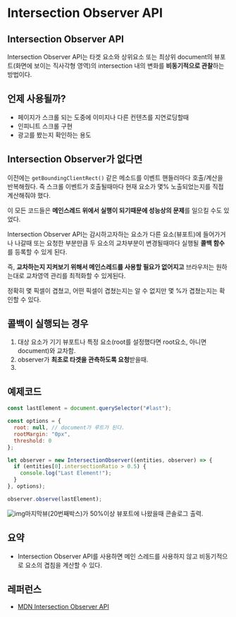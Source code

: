 # Intersection Observer API

## Intersection Observer API

Intersection Observer API는 타겟 요소와 상위요소 또는 최상위 document의 뷰포트(화면에 보이는 직사각형 영역)의 intersection 내의 변화를 **비동기적으로 관찰**하는 방법이다.



## 언제 사용될까?

- 페이지가 스크롤 되는 도중에 이미지나 다른 컨텐츠를 지연로딩할때
- 인피니트 스크롤 구현
- 광고를 봤는지 확인하는 용도



## Intersection Observer가 없다면

이전에는 `getBoundingClientRect()` 같은 메소드를 이벤트 핸들러마다 호출/계산을 반복해줬다. 즉 스크롤 이벤트가 호출될때마다 현재 요소가 몇% 노출되었는지를 직접 계산해줘야 했다.

이 모든 코드들은 **메인스레드 위에서 실행이 되기때문에 성능상의 문제**를 일으킬 수도 있었다.

Intersection Observer API는 감시하고자하는 요소가 다른 요소(뷰포트)에 들어가거나 나갈때 또는 요청한 부분만큼 두 요소의 교차부분이 변경될때마다 실행될 **콜백 함수**를 등록할 수 있게 된다.

즉, **교차하는지 지켜보기 위해서 메인스레드를 사용할 필요가 없어지고** 브라우저는 원하는대로 교차영역 관리를 최적화할 수 있게된다.

정확히 몇 픽셀이 겹쳤고, 어떤 픽셀이 겹쳤는지는 알 수 없지만 몇 %가 겹쳤는지는 확인할 수 있다.



## 콜백이 실행되는 경우

1. 대상 요소가 기기 뷰포트나 특정 요소(root를 설정했다면 root요소, 아니면 document)와 교차함.
2. observer가 **최초로 타겟을 관측하도록 요청**받을때.
3. 

## 예제코드

```jsx
const lastElement = document.querySelector("#last");

const options = {
  root: null, // document가 루트가 된다.
  rootMargin: "0px",
  threshold: 0
};

let observer = new IntersectionObserver((entities, observer) => {
  if (entities[0].intersectionRatio > 0.5) {
    console.log("Last Element!");
  }
}, options);

observer.observe(lastElement);
```

![img](https://www.notion.so/image/https%3A%2F%2Fs3-us-west-2.amazonaws.com%2Fsecure.notion-static.com%2F74a0425e-f76b-4bc4-a0db-e1da1e3676fe%2FUntitled.png?table=block&id=710dfaf2-9a33-49cf-87dd-e7d5cf3012fc&spaceId=6c80bbf0-c204-46b7-ad0e-82bfdb2bc394&width=2000&userId=2fee838d-3fab-4dee-9e14-47b5e88c3164&cache=v2)마지막뷰(20번째박스)가 50%이상 뷰포트에 나왔을때 콘솔로그 출력.



## 요약

- Intersection Observer API를 사용하면 메인 스레드를 사용하지 않고 비동기적으로 요소의 겹침을 계산할 수 있다.

## 레퍼런스

- [MDN Intersection Observer API](https://developer.mozilla.org/ko/docs/Web/API/Intersection_Observer_API)